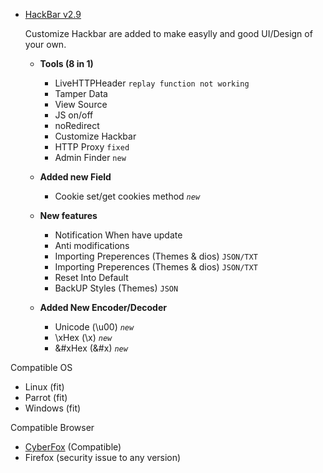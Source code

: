 - [HackBar v2.9](https://youtu.be/hMQsY-34HCc)
  <p>Customize Hackbar are added to make easylly and good UI/Design of your own.</p>
  
    - <b>Tools (8 in 1)</b>
      - LiveHTTPHeader `replay function not working` 
      - Tamper Data
      - View Source
      - JS on/off
      - noRedirect
      - Customize Hackbar 
      - HTTP Proxy `fixed`
      - Admin Finder `new`
     
    - <b>Added new Field</b>
      - Cookie set/get cookies method <i>`new`</i>
      
    - <b>New features</b>
      - Notification When have update
      - Anti modifications
      - Importing Preperences (Themes & dios) `JSON/TXT`
      - Importing Preperences (Themes & dios) `JSON/TXT`
      - Reset Into Default
      - BackUP Styles (Themes) `JSON`
      
    - <b>Added New Encoder/Decoder</b>
      - Unicode (\u00) <i>`new`</i>
      - \xHex (\x) <i>`new`</i>
      - &#xHex (&#x) <i>`new`</i>

Compatible OS
- Linux (fit)
- Parrot (fit)
- Windows (fit)

Compatible Browser
- [CyberFox](https://sourceforge.net/projects/cyberfox/) (Compatible)
- Firefox (security issue to any version) 






